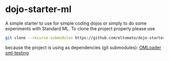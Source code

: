 dojo-starter-ml
===============

A simple starter to use for simple coding dojos or simply to do some
experiments with Standard ML.
To clone the project properly please use
```bash
git clone --recurse-submodules https://github.com/eltomato/dojo-starter-ml.git
```
because the project is using as dependencies (git submodules):
[OMLoader](https://github.com/eltomato/OMLoader)
[sml-testing](https://github.com/kvalle/sml-testing)
